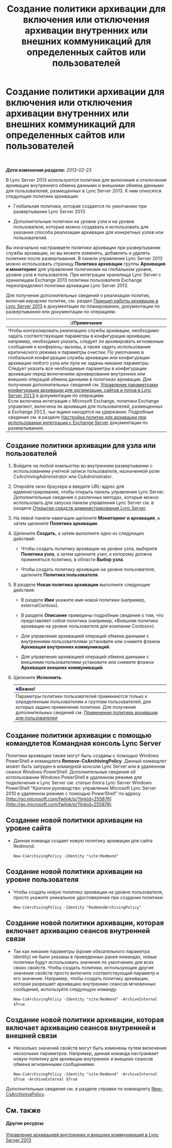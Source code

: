 ﻿---
title: Создание политики архивации для включения или отключения архивации внутренних или внешних коммуникаций для определенных сайтов или пользователей
TOCTitle: Создание политики архивации для включения или отключения архивации внутренних или внешних коммуникаций для определенных сайтов или пользователей
ms:assetid: 5864793a-ba72-470c-bb5b-9fb41e968896
ms:mtpsurl: https://technet.microsoft.com/ru-ru/library/Gg398385(v=OCS.15)
ms:contentKeyID: 49309837
ms.date: 05/19/2016
mtps_version: v=OCS.15
ms.translationtype: HT
---

# Создание политики архивации для включения или отключения архивации внутренних или внешних коммуникаций для определенных сайтов или пользователей

 

_**Дата изменения раздела:** 2013-02-23_

В Lync Server 2013 используются политики для включения и отключения архивации внутреннего обмена данными и внешними обмена данными для пользователей, размещенных в Lync Server 2013. К ним относятся следующие политики архивации:

  - Глобальная политика, которая создается по умолчанию при развертывании Lync Server 2013.

  - Дополнительные политики на уровне узла и на уровне пользователя, которые можно создавать и использовать для указания способа реализации архивации для конкретных узлов или пользователей.

Вы изначально настраиваете политики архивации при развертывании службы архивации, но вы можете изменять, добавлять и удалять политики после развертывания. В панели управления Lync Server 2013 можно использовать страницу **Политика архивации** группы **Архивация и мониторинг** для управления политиками на глобальном уровне, уровне узла и пользователя. При интеграции хранилища Lync Server с хранилищем Exchange 2013 политики пользователя Exchange переопределяют политики архивации Lync Server 2013.

Для получения дополнительных сведений о реализации политик, включая иерархии политик, см. раздел [Принцип работы архивации в Lync Server 2013](lync-server-2013-how-archiving-works.md) в документации по планированию, документации по развертыванию или документации по операциям.

<table>
<thead>
<tr class="header">
<th><img src="images/Gg398412.note(OCS.15).gif" title="note" alt="note" />Примечание</th>
</tr>
</thead>
<tbody>
<tr class="odd">
<td>Чтобы контролировать реализацию службы архивации, необходимо задать соответствующие параметры в конфигурации архивации, например, необходимо указать, следует ли архивировать мгновенные сообщения и конференц-вызовы, а также задать использование критического режима и параметры очистки. По умолчанию в глобальной конфигурации службы архивации или конфигурации архивации любого узла или пула не заданы никакие параметры. Следует указать все необходимые параметры в конфигурации архивации перед включением архивирования внутренних или внешних операций обмена данными в политиках архивации. Для получения дополнительных сведений см. <a href="lync-server-2013-managing-archiving-configuration-options-for-your-organization-sites-and-pools.md">Управление параметрами конфигурации архивации для организации, сайтов и пулов в Lync Server 2013</a> в документации по операциям.<br />
Если включена интеграция с Microsoft Exchange, политики Exchange управляют, включена ли архивация для пользователей, размещенных в Exchange 2013, чьи ящики находятся на удержании. Подробные сведения см. в разделе <a href="lync-server-2013-setting-up-policies-for-archiving-when-using-exchange-server-integration.md">Настройка политик для архивации при использовании интеграции с Exchange Server</a> документации по развертыванию.</td>
</tr>
</tbody>
</table>


## Создание политики архивации для узла или пользователей

1.  Войдите на любой компьютер во внутреннем развертывании с использованием учетной записи пользователя, назначенной роли CsArchivingAdministrator или CsAdministrator.

2.  Откройте окно браузера и введите URL-адрес для администрирования, чтобы открыть панель управления Lync Server. Дополнительные сведения о различных методах, которые можно использовать для запуска панели управления Lync Server см. в разделе [Открытие средств администрирования Lync Server](lync-server-2013-open-lync-server-administrative-tools.md).

3.  На левой панели навигации щелкните **Мониторинг и архивация**, а затем щелкните **Политика архивации**.

4.  Щелкните **Создать**, а затем выполните одно из следующих действий:
    
      - Чтобы создать политику архивации на уровне узла, выберите **Политика узла**, а затем щелкните узел, к которому должна применяться политика, в области **Выбор узла**.
    
      - Чтобы создать политику архивации на уровне пользователя, щелкните **Политика пользователя**.

5.  В разделе **Новая политика архивации** выполните следующие действия:
    
      - В разделе **Имя** укажите имя новой политики (например, externalContoso).
    
      - В разделе **Описание** приведены подробные сведения о том, что представляет собой политика (например, «Внешняя политика архивации на уровне пользователя для компании Contoso»).
    
      - Для управления архивацией операций обмена данными с внутренними пользователями установите или снимите флажок **Архивация внутренних коммуникаций**.
    
      - Для управления архивацией операций обмена данными с внешними пользователями установите или снимите флажок **Архивация внешних коммуникаций**.

6.  Щелкните **Исполнить**.
    
    <table>
    <thead>
    <tr class="header">
    <th><img src="images/JJ618369.important(OCS.15).gif" title="important" alt="important" />Важно!</th>
    </tr>
    </thead>
    <tbody>
    <tr class="odd">
    <td>Параметры политики пользователей применяются только к определенным пользователям и группам пользователей, для которых задано применение политики. Для получения дополнительных сведений см. <a href="lync-server-2013-applying-an-archiving-policy-to-users.md">Применение политики архивации для пользователей</a></td>
    </tr>
    </tbody>
    </table>


## Создание политики архивации с помощью командлетов Командная консоль Lync Server

Политики архивации также могут быть созданы с помощью Windows PowerShell и командлета **Remove-CsArchivingPolicy**. Данный командлет может быть запущен в командной консоли Lync Server или в удаленном сеансе Windows PowerShell. Дополнительные сведения об использовании Windows PowerShell в удаленном режиме для подключения к Lync Server см. статью блога Lync Server Windows PowerShell "Краткое руководство: управление Microsoft Lync Server 2010 в удаленном режиме с помощью PowerShell" по адресу [http://go.microsoft.com/fwlink/p/?linkId=255876](http://go.microsoft.com/fwlink/p/?linkid=255876).

## Создание новой политики архивации на уровне сайта

  - Данная команда создает новую политику архивации для сайта Redmond:
    
        New-CsArchivingPolicy -Identity "site:Redmond"

## Создание новой политики архивации на уровне пользователя

  - Чтобы создать новую политику архивации на уровне пользователя, просто укажите уникальное удостоверение при создании политики:
    
        New-CsArchivingPolicy -Identity "RedmondArchivingPolicy"

## Создание новой политики архивации, которая включает архивацию сеансов внутренней связи

  - Так как никакие параметры (кроме обязательного параметра Identity) не были указаны в приведенных ранее командах, новые политики будут использовать значения по умолчанию для всех своих свойств. Чтобы создать политики, использующие другие значения свойств просто включите соответствующий параметр и его значение. Например, чтобы создать политику архивации, которая разрешает архивацию внутренних сеансов мгновенных сообщений, используйте следующую команду:
    
        New-CsArchivingPolicy -Identity "site:Redmond" -ArchiveInternal $True

## Создание новой политики архивации, которая включает архивацию сеансов внутренней и внешней связи

  - Несколько значений свойств могут быть изменены путем включения нескольких параметров. Например, данная команда настраивает новую политику для архивации внутренних и внешних сеансов обмена мгновенными сообщениями:
    
        New-CsArchivingPolicy -Identity "site:Redmond" -ArchiveInternal $True -ArchiveExternal $True

Дополнительные сведения см. в разделе справки по командлету [New-CsArchivingPolicy](new-csarchivingpolicy.md).

## См. также

#### Другие ресурсы

[Управление архивацией внутренних и внешних коммуникаций в Lync Server 2013](lync-server-2013-managing-the-archiving-of-internal-and-external-communications.md)

